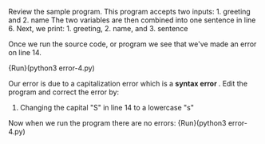 Review the sample program.  This program accepts two inputs: 1. greeting and 2. name
The two variables are then combined into one sentence in line 6. 
Next, we print: 1. greeting, 2. name, and 3. sentence

Once we run the source code, or program we see that we've made an error on line 14. 

{Run}(python3 error-4.py)

Our error is due to a capitalization error which is a <b> syntax error </b>.  Edit the program and correct the error by: 
1. Changing the capital "S" in line 14 to a lowercase "s"

Now when we run the program there are no errors:
{Run}(python3 error-4.py)
